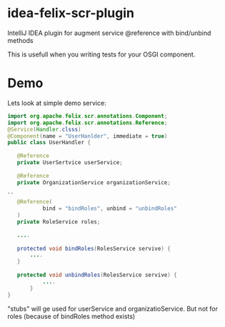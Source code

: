 # idea-felix-scr-plugin
IntelliJ IDEA plugin for augment  service @reference with bind/unbind methods 

This is usefull when you writing tests for your OSGI component.

# Demo
 
 Lets look at simple demo service:
 ````java
import org.apache.felix.scr.annotations.Component;
import org.apache.felix.scr.annotations.Reference;
@Service(Handler.clsss)
@Component(name = "UserHanlder", immediate = true)
public class UserHandler {
    
    @Reference
    private UserSertvice userService;
    
    @Reference
    private OrganizationService organizationService;

``
    @Reference(
            bind = "bindRoles", unbind = "unbindRoles"
    )
    private RoleService roles;
    
    ....
    
    protected void bindRoles(RolesService servive) {
        ....
    }
    
    protected void unbindRoles(RolesService servive) {
            ....
        }
}
````

"stubs" will ge used for userService and organizatioService.
But not for roles (because of bindRoles method exists)

